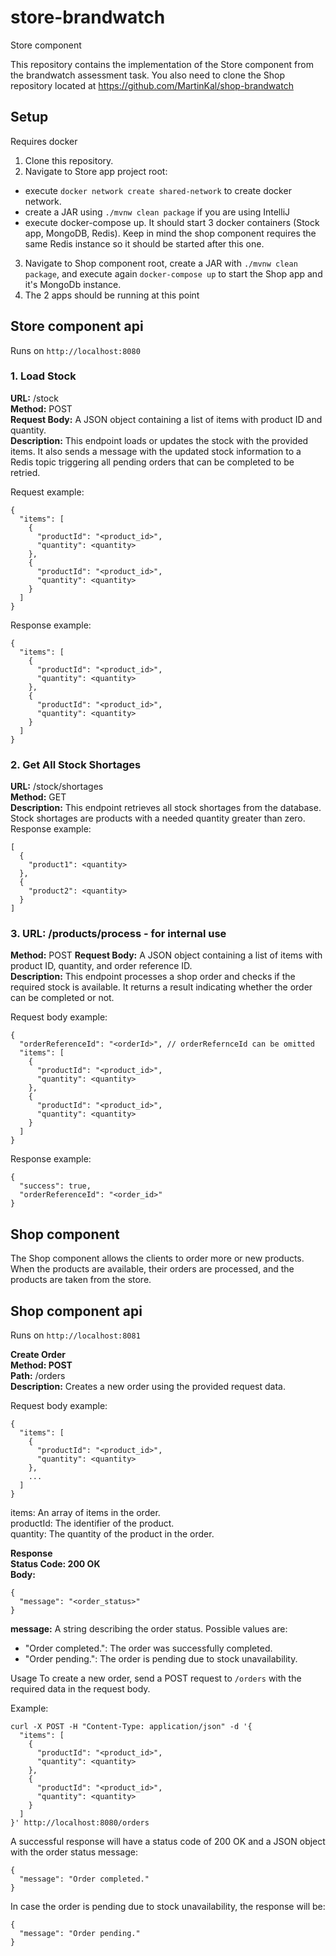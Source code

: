 # store-brandwatch
Store component

This repository contains the implementation of the Store component from the brandwatch assessment task. You also need to clone the Shop repository located at
https://github.com/MartinKal/shop-brandwatch <br />

## Setup
Requires docker

1. Clone this repository.
2. Navigate to Store app project root:

- execute ```docker network create shared-network``` to create docker network.
- create a JAR using ```./mvnw clean package``` if you are using IntelliJ
- execute docker-compose up. It should start 3 docker containers (Stock app, MongoDB, Redis).
Keep in mind the shop component requires the same Redis instance so it should be started after this one.
3. Navigate to Shop component root, create a JAR with ```./mvnw clean package```, and execute again ```docker-compose up``` to start the Shop app and it's MongoDb instance.
4. The 2 apps should be running at this point

## Store component api

Runs on ```http://localhost:8080```

### 1. Load Stock <br />
**URL:** /stock <br />
**Method:** POST <br />
**Request Body:** A JSON object containing a list of items with product ID and quantity. <br />
**Description:** This endpoint loads or updates the stock with the provided items. It also sends a message with the updated stock information
to a Redis topic triggering all pending orders that can be completed to be retried.<br/>

Request example:
```
{
  "items": [
    {
      "productId": "<product_id>",
      "quantity": <quantity>
    },
    {
      "productId": "<product_id>",
      "quantity": <quantity>
    }
  ]
}
```

Response example:<br />
```
{
  "items": [
    {
      "productId": "<product_id>",
      "quantity": <quantity>
    },
    {
      "productId": "<product_id>",
      "quantity": <quantity>
    }
  ]
}
```

### 2. Get All Stock Shortages <br />
**URL:** /stock/shortages <br />
**Method:** GET <br />
**Description:** This endpoint retrieves all stock shortages from the database. Stock shortages are products with a needed quantity greater than zero.<br/>
Response example:
```
[
  {
    "product1": <quantity>
  },
  {
    "product2": <quantity>
  }
]
```

### 3. URL: /products/process - for internal use

**Method:** POST
**Request Body:** A JSON object containing a list of items with product ID, quantity, and order reference ID. <br />
**Description:** This endpoint processes a shop order and checks if the required stock is available. 
It returns a result indicating whether the order can be completed or not.

Request body example:
```
{
  "orderReferenceId": "<orderId>", // orderRefernceId can be omitted
  "items": [
    {
      "productId": "<product_id>",
      "quantity": <quantity>
    },
    {
      "productId": "<product_id>",
      "quantity": <quantity>
    }
  ]
}
```
Response example:
```
{
  "success": true,
  "orderReferenceId": "<order_id>"
}
```
## Shop component
The Shop component allows the clients to order more or new products. When the products are
available, their orders are processed, and the products are taken from the store.<br/>

## Shop component api

Runs on ```http://localhost:8081```

**Create Order**<br/>
**Method: POST**<br/>
**Path:** /orders <br/>
**Description:** Creates a new order using the provided request data.<br/>

Request body example:
```
{
  "items": [
    {
      "productId": "<product_id>",
      "quantity": <quantity>
    },
    ...
  ]
}
```
items: An array of items in the order.<br/>
productId: The identifier of the product.<br/>
quantity: The quantity of the product in the order.<br/>

**Response**<br/>
**Status Code: 200 OK**<br/>
**Body:**<br/>
```
{
  "message": "<order_status>"
}
```
**message:** A string describing the order status. Possible values are:<br/>
- "Order completed.": The order was successfully completed.
- "Order pending.": The order is pending due to stock unavailability.

Usage
To create a new order, send a POST request to ```/orders``` with the required data in the request body.

Example:
```
curl -X POST -H "Content-Type: application/json" -d '{
  "items": [
    {
      "productId": "<product_id>",
      "quantity": <quantity>
    },
    {
      "productId": "<product_id>",
      "quantity": <quantity>
    }
  ]
}' http://localhost:8080/orders
```

A successful response will have a status code of 200 OK and a JSON object with the order status message:
```
{
  "message": "Order completed."
}
```
In case the order is pending due to stock unavailability, the response will be:
```
{
  "message": "Order pending."
}
```
